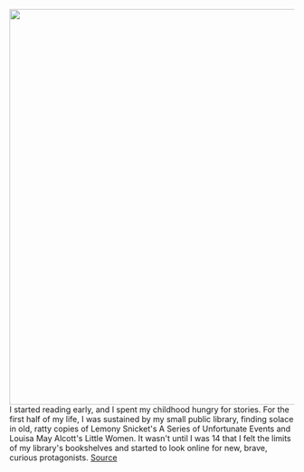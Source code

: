 <img src='https://cdn.vox-cdn.com/thumbor/ucQeZWDiHBZdLzYq0RzqcB3ZWkU=/0x0:2040x1361/1200x675/filters:focal(857x518:1183x844)/cdn.vox-cdn.com/uploads/chorus_image/image/69632621/VRG_4679_Wattpad_001.0.jpg' width='700px' /><br/>
I started reading early, and I spent my childhood hungry for stories. For the first half of my life, I was sustained by my small public library, finding solace in old, ratty copies of Lemony Snicket's A Series of Unfortunate Events and Louisa May Alcott's Little Women. It wasn't until I was 14 that I felt the limits of my library's bookshelves and started to look online for new, brave, curious protagonists.
<a href='https://www.theverge.com/22585864/wattpad-fanfiction-platform-library-writing'> Source <a/>